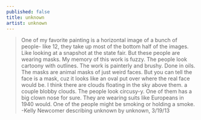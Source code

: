 ```yaml
---
published: false
title: unknown
artist: unknown
---
```


> One of my favorite painting is a horizontal image of a bunch of people-
> like 12, they take up most of the bottom half of the images. Like
> looking at a snapshot at the state fair. But these people are wearing
> masks. My memory of this work is fuzzy. The people look cartoony with
> outlines. The work is painterly and brushy. Done in oils. The masks are
> animal masks of just weird faces. But you can tell the face is a mask,
> cuz it looks like an oval put over where the real face would be. I
> think there are clouds floating in the sky above them. a couple blobby
> clouds. The people look circusy-y. One of them has a big clown nose for
> sure. They are wearing suits like Europeans in 1940 would. One of the
> people might be smoking or holding a smoke.
> -Kelly Newcomer describing unknown by unknown, 3/19/13
>